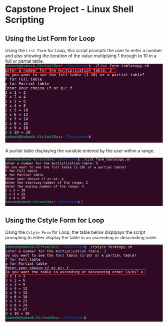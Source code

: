 # Capstone Project - Linux Shell Scripting

## Using the List Form for Loop

Using the `List Form` for Loop, this script prompts the user to enter a number and also showing the iteration of the value multiplying 1 through to 10 in a full or partial table.
![Enetring_a_number](./img/prompt_for_entering_a_number.png)

A partial table displaying the variable entered by the user within a range.

![partial_table](./img/partial_table.png)

## Using the Cstyle Form for Loop

Using the ``Cstyle Form`` for Loop, the table below displpays the script prompting to either display the table in an ascending or descending order.

![ascending_table](./img/ascending_order.png)

